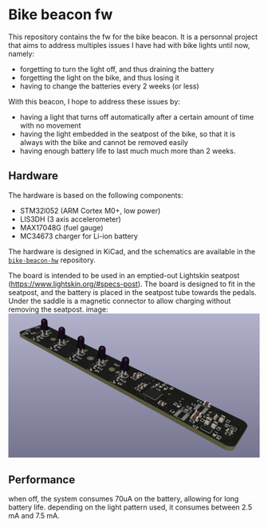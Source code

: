 # Bike beacon fw
This repository contains the fw for the bike beacon. It is a personnal project that aims to address multiples issues I have had with bike lights until now, namely:
* forgetting to turn the light off, and thus draining the battery
* forgetting the light on the bike, and thus losing it
* having to change the batteries every 2 weeks (or less)

With this beacon, I hope to address these issues by:
* having a light that turns off automatically after a certain amount of time with no movement
* having the light embedded in the seatpost of the bike, so that it is always with the bike and cannot be removed easily
* having enough battery life to last much much more than 2 weeks.

## Hardware
The hardware is based on the following components:
* STM32l052 (ARM Cortex M0+, low power)
* LIS3DH (3 axis accelerometer)
* MAX17048G (fuel gauge)
* MC34673 charger for Li-ion battery

The hardware is designed in KiCad, and the schematics are available in the [`bike-beacon-hw`](https://github.com/allexoll/bike-beacon-hw) repository.

The board is intended to be used in an emptied-out Lightskin seatpost (https://www.lightskin.org/#specs-post). The board is designed to fit in the seatpost, and the battery is placed in the seatpost tube towards the pedals. Under the saddle is a magnetic connector to allow charging without removing the seatpost. image: ![kicad_render.png](kicad_render.png)


## Performance
when off, the system consumes 70uA on the battery, allowing for long battery life. depending on the light pattern used, it consumes between 2.5 mA and 7.5 mA.